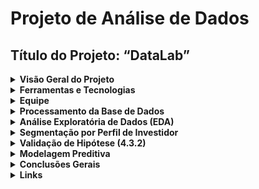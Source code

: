 # Projeto de Análise de Dados

## Título do Projeto: “DataLab”

<details>
  <summary><strong>Visão Geral do Projeto</strong></summary>
  <p>Este projeto, denominado "DataLab", teve como objetivo principal analisar dados financeiros históricos de ações de grandes empresas de tecnologia. A análise visou identificar padrões de volatilidade, volume de negociação e consistência nos preços, gerando segmentações por perfil de risco para auxiliar investidores de diversos perfis (conservador, moderado, agressivo) em suas decisões de investimento.</p>
</details>

<details>
  <summary><strong>Ferramentas e Tecnologias</strong></summary>
  <ul>
    <li>Ambiente de Desenvolvimento: Google Colab</li>
    <li>Linguagem de Programação: Python</li>
    <li>Visualização e Dashboards: Looker Studio</li>
    <li>Validação de Códigos: Chat GPT e Gemini</li>
  </ul>
</details>

<details>
  <summary><strong>Equipe</strong></summary>
  <ul>
    <li>Cassia Silva</li>
    <li>Vanessa Santana</li>
  </ul>
</details>

<details>
  <summary><strong>Processamento da Base de Dados</strong></summary>
  <p>O projeto utilizou dois arquivos de dados principais:</p>
  <ul>
    <li><code>big_tech_companies.csv</code>: Contém os símbolos das ações e nomes das empresas.</li>
    <li><code>big_tech_stock_prices.xlsx</code>: Histórico diário de preços (open, high, low, close, adj_close) e volume de negociação.</li>
  </ul>
  <p>Ambos foram carregados no ambiente do Google Colab (Projeto_4.ipynb).</p>

  <h4>Etapas de Tratamento de Dados:</h4>
  <ul>
    <li><strong>Verificação Inicial:</strong> Importação bem-sucedida, verificação e conversão dos tipos de dados, com datas convertidas para o formato datetime e validadas.</li>
    <li><strong>Limpeza de Dados:</strong> Uma linha com valores nulos foi identificada e removida. Adicionalmente, uma linha duplicada foi removida, resultando em uma base de dados final limpa e consistente. Não foram encontrados valores fora do escopo (como preço ou volume ≤ 0) nem categorias inválidas na coluna <code>stock_symbol</code>. As datas analisadas abrangeram o intervalo de 2010-01-04 a 2023-01-24.</li>
    <li><strong>Padronização:</strong> A coluna <code>stock_symbol</code> foi padronizada para letras maiúsculas, e a distribuição de registros por empresa foi verificada, confirmando a representação das 14 empresas.</li>
    <li><strong>Análise de Outliers:</strong> A detecção de outliers foi realizada utilizando o método do Intervalo Interquartil (IQR). Outliers foram identificados nas variáveis `open` (2.553 registros), `high` (2.594 registros), `low` (2.514 registros), `close` (2.555 registros), `adj_close` (3.333 registros) e `volume` (3.462 registros). Optou-se por manter esses outliers, pois eles representam eventos históricos legítimos do mercado, como ganhos extraordinários da Netflix ou o lançamento do iPad pela Apple, que são informações relevantes para a análise.</li>
  </ul>

  <h4>Variáveis Criadas:</h4>
  <p>Para aprimorar a análise, foram criadas diversas variáveis derivadas a partir dos dados originais:</p>
  <ul>
    <li><code>variação_diaria</code></li>
    <li><code>pct_var</code> (variação percentual)</li>
    <li><code>subiu</code> (indicador booleano para dias de alta)</li>
    <li><code>subiu_5pct</code> (indicador para dias com alta de 5% ou mais)</li>
    <li>Médias móveis (de 5 e 20 dias)</li>
    <li>Desvio padrão de 5 dias</li>
    <li><code>amplitude_diaria</code></li>
    <li><code>volatilidade relativa</code></li>
    <li><code>gap_abertura</code></li>
    <li><code>perfil_risco</code> (categorizado como Conservador, Moderado, Agressivo)</li>
  </ul>
</details>

<details>
  <summary><strong>Análise Exploratória de Dados (EDA)</strong></summary>
  <p>A etapa de EDA focou na compreensão da distribuição, padrões e tendências dos preços das ações, além da criação de novas variáveis para aprofundar a análise.</p>
  <ul>
    <li><strong>Distribuição de Preços:</strong> A análise por meio de boxplots revelou alta volatilidade nas ações de empresas como TSLA, META e NFLX. Em contraste, IBM, INTC e ORCL demonstraram maior estabilidade nos preços.</li>
    <li><strong>Volume de Negociação:</strong> AAPL, AMZN e GOOGL apresentaram os maiores volumes médios de negociação. Foi observado que um alto volume não se correlaciona diretamente com a volatilidade dos preços.</li>
    <li><strong>Medidas de Tendência Central:</strong> Foram comparadas a média e a mediana. Em ações mais voláteis, a mediana se mostrou mais representativa do que a média.</li>
    <li><strong>Dispersão:</strong> Métricas como desvio padrão, variância e Intervalo Interquartil (IQR) foram calculadas para todas as variáveis. Empresas com um desvio padrão elevado exibiram maior risco.</li>
    <li><strong>Correlação:</strong> Uma forte correlação foi identificada entre as variáveis `open`, `close`, `high` e `low`, indicando consistência nos dados de preço. No entanto, o volume apresentou baixa correlação com os preços, sugerindo um comportamento mais independente.</li>
    <li><strong>Risco Relativo:</strong> O conceito de risco relativo foi empregado para comparar dias com alta igual ou superior a 5%.</li>
  </ul>
</details>

<details>
  <summary><strong>Segmentação por Perfil de Investidor</strong></summary>
  <p>A segmentação das empresas por perfil de investidor foi realizada com base em critérios como Amplitude de Preço, Desvio Padrão e Volume Médio, resultando nas seguintes classificações:</p>
  <table>
    <thead>
      <tr>
        <th>Perfil</th>
        <th>Empresas Identificadas</th>
      </tr>
    </thead>
    <tbody>
      <tr>
        <td>Conservador</td>
        <td>IBM, ORCL, INTC</td>
      </tr>
      <tr>
        <td>Moderado</td>
        <td>AAPL, MSFT, GOOGL, ADBE</td>
      </tr>
      <tr>
        <td>Agressivo</td>
        <td>TSLA, META, NFLX, NVDA, CRM</td>
      </tr>
    </tbody>
  </table>
</details>

<details>
  <summary><strong>Validação de Hipótese (4.3.2)</strong></summary>
  <p>Foi realizada a validação da hipótese: "Ações com maior volume médio de negociação são mais voláteis (maior desvio padrão de preço)".</p>

  <h4>Método:</h4>
  <p>As empresas foram divididas em dois grupos: alto volume versus baixo volume, com a mediana do volume de negociação servindo como critério de separação. O desvio padrão dos preços de fechamento (`close`) entre esses dois grupos foi então comparado usando um teste t para amostras independentes.</p>

  <h4>Resultados:</h4>
  <table>
    <thead>
      <tr>
        <th>Métrica</th>
        <th>Valor</th>
      </tr>
    </thead>
    <tbody>
      <tr>
        <td>Estatística t</td>
        <td>-0.7895</td>
      </tr>
      <tr>
        <td>Valor-p</td>
        <td>0.4527</td>
      </tr>
      <tr>
        <td>Média do desvio padrão (alto volume)</td>
        <td>57.63</td>
      </tr>
      <tr>
        <td>Média do desvio padrão (baixo volume)</td>
        <td>80.55</td>
      </tr>
    </tbody>
  </table>

  <h4>Conclusão da Hipótese:</h4>
  <p>Dado que o valor-p (0.4527) é maior que 0.05, não há diferença estatística significativa entre as médias dos desvios padrão dos grupos. Portanto, a hipótese de que empresas com maior volume de negociação são mais voláteis não foi sustentada pelos dados. Isso reforça a ideia de que um alto volume de negociação não implica necessariamente um maior risco de volatilidade de preços. Em termos mais simples: "Ter um maior número de negociações não significa que o preço de uma ação mudará mais. Algumas empresas com menos movimento de negociação ainda podem ser mais instáveis em seus preços."</p>
</details>

<details>
  <summary><strong>Modelagem Preditiva</strong></summary>

  <h4>Regressão Linear (5.1) – MARCO 2:</h4>
  <p><strong>Objetivo:</strong> Modelar a relação entre o volume de negociação (`volume`) e o preço de fechamento (`close`) para determinar se existe uma dependência linear que permita prever o preço.</p>

  <p><strong>Resultados do Modelo:</strong></p>
  <table>
    <thead>
      <tr>
        <th>Métrica</th>
        <th>Valor</th>
      </tr>
    </thead>
    <tbody>
      <tr>
        <td>Coeficiente (volume)</td>
        <td>-0.000000</td>
      </tr>
      <tr>
        <td>Intercepto</td>
        <td>102.24</td>
      </tr>
      <tr>
        <td>R² (Coeficiente de Determinação)</td>
        <td>0.0505</td>
      </tr>
      <tr>
        <td>Erro Padrão (RMSE)</td>
        <td>98.99</td>
      </tr>
    </tbody>
  </table>

  <p><strong>Interpretação:</strong> O coeficiente do volume muito próximo de zero indica que o volume de negociação tem pouquíssima ou nenhuma influência direta sobre o preço de fechamento. O valor de $R^2$ de $0.0505$ é extremamente baixo, sugerindo que o modelo explica apenas cerca de 5% da variância no preço de fechamento, o que é um indicador de baixa capacidade preditiva.</p>
  <p><strong>Conclusão:</strong> A relação linear entre volume e preço de fechamento é muito fraca. O volume não se mostra um bom preditor do preço das ações para o período analisado utilizando este modelo de regressão linear.</p>

  <h4>Regressão Logística (5.2) – MARCO 2:</h4>
  <p><strong>Objetivo:</strong> Prever a probabilidade de uma ação fechar em alta (`close > open`), utilizando o volume negociado como variável preditora.</p>

  <p><strong>Matriz de Confusão e Classificação:</strong></p>
  <table>
    <thead>
      <tr>
        <th>Métrica</th>
        <th>Classe "Não Subiu" (0)</th>
        <th>Classe "Subiu" (1)</th>
      </tr>
    </thead>
    <tbody>
      <tr>
        <td>Precision</td>
        <td>0.51</td>
        <td>0.52</td>
      </tr>
      <tr>
        <td>Recall</td>
        <td>0.71</td>
        <td>0.31</td>
      </tr>
      <tr>
        <td>F1-score</td>
        <td>0.59</td>
        <td>0.39</td>
      </tr>
    </tbody>
  </table>

  <p>Após aplicar técnicas de balanceamento de classes e criar novas variáveis derivadas, o modelo de regressão logística apresentou melhora significativa de desempenho:</p>
  <ul>
    <li>O modelo passou a identificar corretamente parte dos dias em que a ação sobe, o que não ocorria na versão anterior (F1-score = 0).</li>
    <li>Apesar de ainda apresentar dificuldades com a classe positiva, os resultados indicam uma evolução considerável.</li>
    <li>Recall (classe “subiu”) = 0.31 → o modelo acerta 31% dos dias com alta real.</li>
    <li>F1-score (classe “subiu”) = 0.39 → há poder preditivo legítimo, mesmo que ainda inicial.</li>
  </ul>
  <p><strong>Conclusão:</strong> Com o balanceamento adequado das classes e uma engenharia de atributos mais rica, a regressão logística evoluiu de um modelo ineficaz para uma versão básica, porém funcional. Essa melhoria comprova que a qualidade das variáveis e o equilíbrio das classes são fatores cruciais na construção de modelos preditivos eficazes.</p>
</details>

<details>
  <summary><strong>Conclusões Gerais</strong></summary>
  <ul>
    <li>A análise estatística e visual realizada permitiu a clara identificação de perfis de risco entre as empresas estudadas.</li>
    <li>A segmentação das empresas por perfil de risco oferece um suporte valioso na recomendação de ações, equilibrando segurança e potencial de retorno.</li>
    <li>A aplicação de testes estatísticos, como o teste t, conferiu maior rigor e confiabilidade às conclusões obtidas.</li>
    <li>A regressão linear demonstrou que o volume de negociação possui uma baixa relação com o preço das ações, indicando que não é um preditor relevante por si só.</li>
    <li>A regressão logística revelou que o volume não é suficiente, por si só, para prever com alta precisão se uma ação subirá em um determinado dia.</li>
    <li>Foi concluído que o volume e a volatilidade das ações são variáveis independentes no contexto da análise realizada.</li>
    <li>Modelos preditivos simples que utilizam apenas o volume como variável explicativa são pouco eficazes. Sugere-se que outras variáveis, como fundamentos da empresa e eventos externos do mercado, são mais relevantes para a previsão do comportamento dos preços das ações.</li>
</details>

<details>
  <summary><strong>Links</strong></summary>
  <ul>
    <li>[Apresentação Looker Studio](https://lookerstudio.google.com/reporting/184f019b-ae3f-4cc3-bbd8-35313b405b99)</li>
    <li>[Apresentação de vídeo (Loom)]()</li>
    </ul>
</details>
